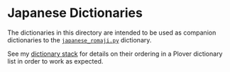 # Japanese Dictionaries

The dictionaries in this directory are intended to be used as companion
dictionaries to the [`japanese_romaji.py`][] dictionary.

See my [dictionary stack][] for details on their ordering in a Plover dictionary
list in order to work as expected.

[`japanese_romaji.py`]: ../../src/japanese_romaji/japanese_romaji.py
[dictionary stack]: ../../dictionaries/README.md#standing-on-the-shoulders-of-others
